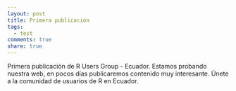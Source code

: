 ```yaml
---
layout: post
title: Primera publicación
tags: 
  - test
comments: true
share: true
---
```


Primera publicación de R Users Group - Ecuador.
Estamos probando nuestra web, en pocos días publicaremos contenido muy interesante.
Únete a la comunidad de usuarios de R en Ecuador.
